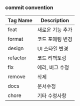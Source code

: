 ### commit convention

| Tag Name | Description      |
| -------- | ---------------- |
| feat     | 새로운 기능 추가 |
| format   | 코드 포매팅 변경 |
| design   | UI 스타일 변경   |
| refactor | 코드 리팩토링    |
| fix      | 에러, 버그 수정  |
| remove   | 삭제             |
| docs     | 문서수정         |
| chore    | 기타 수정사항    |
